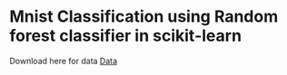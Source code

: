 # Mnist Classification using Random forest classifier in scikit-learn

Download here for data
[Data](https://github.com/dinskutty/sckit-learn/raw/master/mldata/mnist-original.mat)